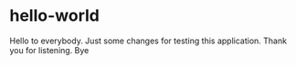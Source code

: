 # hello-world

Hello to everybody.
Just some changes for testing this application.
Thank you for listening.
Bye
